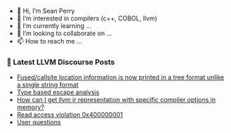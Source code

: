 - 👋 Hi, I’m Sean Perry
- 👀 I’m interested in compilers (c++, COBOL, llvm)
- 🌱 I’m currently learning ...
- 💞️ I’m looking to collaborate on ...
- 📫 How to reach me ...

<!---
s66perry/s66perry is a ✨ special ✨ repository because its `README.md` (this file) appears on your GitHub profile.
You can click the Preview link to take a look at your changes.
--->
### 📕 Latest LLVM Discourse Posts

<!-- DISCOURSE-LLVM:START -->
- [Fused/callsite location information is now printed in a tree format unlike a single string format](https://discourse.llvm.org/t/fused-callsite-location-information-is-now-printed-in-a-tree-format-unlike-a-single-string-format/70821#post_1)
- [Type based escape analysis](https://discourse.llvm.org/t/type-based-escape-analysis/70803#post_16)
- [How can I get llvm ir representation with specific compiler options in memory?](https://discourse.llvm.org/t/how-can-i-get-llvm-ir-representation-with-specific-compiler-options-in-memory/70819#post_1)
- [Read access violation 0x400000001](https://discourse.llvm.org/t/read-access-violation-0x400000001/70795#post_3)
- [User questions](https://discourse.llvm.org/t/user-questions/70688#post_11)
<!-- DISCOURSE-LLVM:END -->
